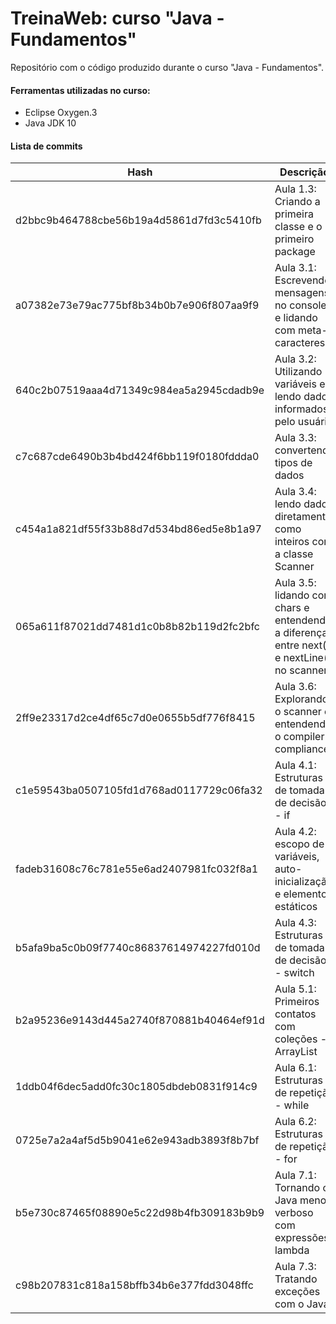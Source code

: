 # TreinaWeb: curso "Java - Fundamentos"

Repositório com o código produzido durante o curso "Java - Fundamentos".

#### Ferramentas utilizadas no curso:
  - Eclipse Oxygen.3
  - Java JDK 10

#### Lista de commits
| Hash | Descrição |
| ------ | ------ |
| d2bbc9b464788cbe56b19a4d5861d7fd3c5410fb | Aula 1.3: Criando a primeira classe e o primeiro package  |
| a07382e73e79ac775bf8b34b0b7e906f807aa9f9 | Aula 3.1: Escrevendo mensagens no console e lidando com meta-caracteres |
| 640c2b07519aaa4d71349c984ea5a2945cdadb9e | Aula 3.2: Utilizando variáveis e lendo dados informados pelo usuário |
| c7c687cde6490b3b4bd424f6bb119f0180fddda0 | Aula 3.3: convertendo tipos de dados |
| c454a1a821df55f33b88d7d534bd86ed5e8b1a97 | Aula 3.4: lendo dados diretamente como inteiros com a classe Scanner |
| 065a611f87021dd7481d1c0b8b82b119d2fc2bfc | Aula 3.5: lidando com chars e entendendo a diferença entre next() e nextLine() no scanner |
| 2ff9e23317d2ce4df65c7d0e0655b5df776f8415 | Aula 3.6: Explorando o scanner e entendendo o compiler compliance |
| c1e59543ba0507105fd1d768ad0117729c06fa32 | Aula 4.1: Estruturas de tomada de decisão - if |
| fadeb31608c76c781e55e6ad2407981fc032f8a1 | Aula 4.2: escopo de variáveis, auto-inicialização e elementos estáticos |
| b5afa9ba5c0b09f7740c86837614974227fd010d | Aula 4.3: Estruturas de tomada de decisão - switch |
| b2a95236e9143d445a2740f870881b40464ef91d | Aula 5.1: Primeiros contatos com coleções - ArrayList |
| 1ddb04f6dec5add0fc30c1805dbdeb0831f914c9 | Aula 6.1: Estruturas de repetição - while |
| 0725e7a2a4af5d5b9041e62e943adb3893f8b7bf | Aula 6.2: Estruturas de repetição - for |
| b5e730c87465f08890e5c22d98b4fb309183b9b9 | Aula 7.1: Tornando o Java menos verboso com expressões lambda |
| c98b207831c818a158bffb34b6e377fdd3048ffc | Aula 7.3: Tratando exceções com o Java |
